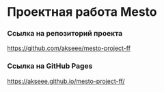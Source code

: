 # Проектная работа Mesto

### Ссылка на репозиторий проекта
https://github.com/akseee/mesto-project-ff

### Ссылка на GitHub Pages
https://akseee.github.io/mesto-project-ff/


